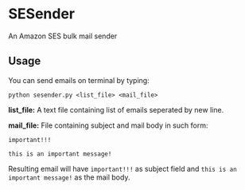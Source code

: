 SESender
========

An Amazon SES bulk mail sender

Usage
---------

You can send emails on terminal by typing:

    python sesender.py <list_file> <mail_file>

**list_file:** A text file containing list of emails seperated by new line.

**mail_file:** File containing subject and mail body in such form:


    important!!!
     
    this is an important message!


Resulting email will have `important!!!` as subject field and `this is an important message!` as the mail body.

